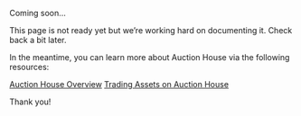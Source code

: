 Coming soon…

This page is not ready yet but we’re working hard on documenting it. Check back a bit later.

In the meantime, you can learn more about Auction House via the following resources:

[Auction House Overview](#TODO)
[Trading Assets on Auction House](#TODO)

Thank you!